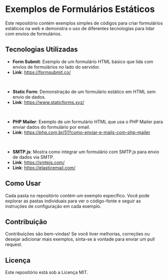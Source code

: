 # Exemplos de Formulários Estáticos

Este repositório contém exemplos simples de códigos para criar formulários estáticos na web e demonstra o uso de diferentes tecnologias para lidar com envios de formulários.

## Tecnologias Utilizadas

- **Form Submit**: Exemplo de um formulário HTML básico que lida com envios de formulários no lado do servidor.
- **Link**: https://formsubmit.co/
<br>

- **Static Form**: Demonstração de um formulário estático em HTML sem envio de dados.
- **Link**: https://www.staticforms.xyz/
<br>

- **PHP Mailer**: Exemplo de um formulário HTML que usa o PHP Mailer para enviar dados do formulário por email.
- **Link**: https://php.com.br/51?como-enviar-e-mails-com-php-mailer
<br>

- **SMTP.js**: Mostra como integrar um formulário com SMTP.js para envio de dados via SMTP.
- **Link**: https://smtpjs.com/
- **Link**: https://elasticemail.com/


## Como Usar

Cada pasta no repositório contém um exemplo específico. Você pode explorar as pastas individuais para ver o código-fonte e seguir as instruções de configuração em cada exemplo.

## Contribuição

Contribuições são bem-vindas! Se você tiver melhorias, correções ou desejar adicionar mais exemplos, sinta-se à vontade para enviar um pull request.

## Licença

Este repositório está sob a Licença MIT.
